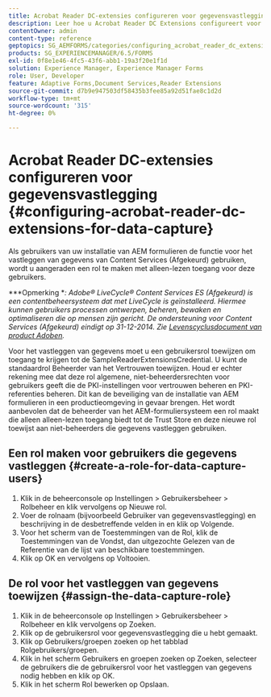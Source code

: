 ```yaml
---
title: Acrobat Reader DC-extensies configureren voor gegevensvastlegging
description: Leer hoe u Acrobat Reader DC Extensions configureert voor het vastleggen van gegevens.
contentOwner: admin
content-type: reference
geptopics: SG_AEMFORMS/categories/configuring_acrobat_reader_dc_extensions
products: SG_EXPERIENCEMANAGER/6.5/FORMS
exl-id: 0f8e1e46-4fc5-43f6-abb1-19a3f20e1f1d
solution: Experience Manager, Experience Manager Forms
role: User, Developer
feature: Adaptive Forms,Document Services,Reader Extensions
source-git-commit: d7b9e947503df58435b3fee85a92d51fae8c1d2d
workflow-type: tm+mt
source-wordcount: '315'
ht-degree: 0%

---
```


# Acrobat Reader DC-extensies configureren voor gegevensvastlegging {#configuring-acrobat-reader-dc-extensions-for-data-capture}

Als gebruikers van uw installatie van AEM formulieren de functie voor het vastleggen van gegevens van Content Services (Afgekeurd) gebruiken, wordt u aangeraden een rol te maken met alleen-lezen toegang voor deze gebruikers.

***Opmerking **: Adobe® LiveCycle® Content Services ES (Afgekeurd) is een contentbeheersysteem dat met LiveCycle is geïnstalleerd. Hiermee kunnen gebruikers processen ontwerpen, beheren, bewaken en optimaliseren die op mensen zijn gericht. De ondersteuning voor Content Services (Afgekeurd) eindigt op 31-12-2014. Zie [Levenscyclusdocument van product Adoben](https://helpx.adobe.com/support/programs/eol-matrix.html).*

Voor het vastleggen van gegevens moet u een gebruikersrol toewijzen om toegang te krijgen tot de SampleReaderExtensionsCredential. U kunt de standaardrol Beheerder van het Vertrouwen toewijzen. Houd er echter rekening mee dat deze rol algemene, niet-beheerdersrechten voor gebruikers geeft die de PKI-instellingen voor vertrouwen beheren en PKI-referenties beheren. Dit kan de beveiliging van de installatie van AEM formulieren in een productieomgeving in gevaar brengen. Het wordt aanbevolen dat de beheerder van het AEM-formuliersysteem een rol maakt die alleen alleen-lezen toegang biedt tot de Trust Store en deze nieuwe rol toewijst aan niet-beheerders die gegevens vastleggen gebruiken.

## Een rol maken voor gebruikers die gegevens vastleggen {#create-a-role-for-data-capture-users}

1. Klik in de beheerconsole op Instellingen > Gebruikersbeheer > Rolbeheer en klik vervolgens op Nieuwe rol.
1. Voer de rolnaam (bijvoorbeeld Gebruiker van gegevensvastlegging) en beschrijving in de desbetreffende velden in en klik op Volgende.
1. Voor het scherm van de Toestemmingen van de Rol, klik de Toestemmingen van de Vondst, dan uitgezochte Gelezen van de Referentie van de lijst van beschikbare toestemmingen.
1. Klik op OK en vervolgens op Voltooien.

## De rol voor het vastleggen van gegevens toewijzen {#assign-the-data-capture-role}

1. Klik in de beheerconsole op Instellingen > Gebruikersbeheer > Rolbeheer en klik vervolgens op Zoeken.
1. Klik op de gebruikersrol voor gegevensvastlegging die u hebt gemaakt.
1. Klik op Gebruikers/groepen zoeken op het tabblad Rolgebruikers/groepen.
1. Klik in het scherm Gebruikers en groepen zoeken op Zoeken, selecteer de gebruikers die de gebruikersrol voor het vastleggen van gegevens nodig hebben en klik op OK.
1. Klik in het scherm Rol bewerken op Opslaan.
